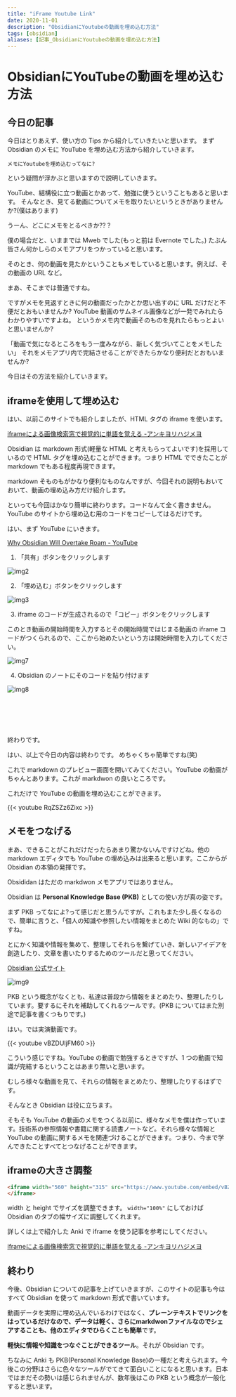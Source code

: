 ```yaml
---
title: "iFrame Youtube Link"
date: 2020-11-01
description: "ObsidianにYoutubeの動画を埋め込む方法"
tags: [obsidian]
aliases: [記事_ObsidianにYoutubeの動画を埋め込む方法]
---
```


# ObsidianにYouTubeの動画を埋め込む方法

## 今日の記事

今日はとりあえず、使い方の Tips から紹介していきたいと思います。
まず Obsidian のメモに YouTube を埋め込む方法から紹介していきます。

	メモにYoutubeを埋め込むってなに?

という疑問が浮かぶと思いますので説明していきます。

YouTube、結構役に立つ動画とかあって、勉強に使うということもあると思います。
そんなとき、見てる動画についてメモを取りたいというときがありませんか?(僕はあります)

うーん、どこにメモをとるべきか?? ?

僕の場合だと、いままでは Mweb でした(もっと前は Evernote でした。)
たぶん皆さん何かしらのメモアプリをつかっていると思います。

そのとき、何の動画を見たかということもメモしていると思います。例えば、その動画の URL など。

まあ、そこまでは普通ですね。

ですがメモを見返すときに何の動画だったかとか思い出すのに URL だけだと不便だとおもいませんか?
YouTube 動画のサムネイル画像などが一発でみれたらわかりやすいですよね。 
というかメモ内で動画そのものを見れたらもっとよいと思いませんか?

「動画で気になるところをもう一度みながら、新しく気づいてことをメモしたい」
それをメモアプリ内で完結させることができたらかなり便利だとおもいませんか?


今日はその方法を紹介していきます。

## iframeを使用して埋め込む

はい、以前このサイトでも紹介しましたが、HTML タグの iframe を使います。

[iframeによる画像検索窓で視覚的に単語を覚える -アンキヨリハジメヨ](https://www.ankiyorihajimeyo.com/anki/iframe_search_eventbtn/)

Obsidian は markdown 形式(軽量な HTML と考えもらってよいです)を採用しているので HTML タグを埋め込むことができます。つまり HTML でできたことが markdown でもある程度再現できます。

markdown そものもがかなり便利なものなんですが、今回それの説明もおいておいて、動画の埋め込み方だけ紹介します。

といっても今回はかなり簡単に終わります。コードなんて全く書きません。YouTube のサイトから埋め込む用のコードをコピーしてはるだけです。


はい、まず YouTube にいきます。

[Why Obsidian Will Overtake Roam - YouTube](https://www.youtube.com/watch?v=_x54XJrECvk&ab_channel=LinkingYourThinking)

1. 「共有」ボタンをクリックします

![img2](data/02_obsidian_iframe_youtube.png)

2. 「埋め込む」ボタンをクリックします

![img3](data/03_obsidian_iframe_youtube.png)

3. iframe のコードが生成されるので「コピー」ボタンをクリックします

このとき動画の開始時間を入力するとその開始時間ではじまる動画の iframe コードがつくられるので、ここから始めたいという方は開始時間を入力してください。

![img7](data/07_obsidian_iframe_youtube.png)

4. Obsidian のノートにそのコードを貼り付けます

![img8](data/08_obsidian_iframe_youtube.png)

<br><br><br><br>





終わりです。

はい、以上で今日の内容は終わりです。
めちゃくちゃ簡単ですね(笑)


これで markdown のプレビュー画面を開いてみてください。YouTube の動画がちゃんとあります。これが markdwon の良いところです。

これだけで YouTube の動画を埋め込むことができます。


{{< youtube RqZSZz6Zixc >}}


## メモをつなげる

まあ、できることがこれだけだったらあまり驚かないんですけどね。他の markdown エディタでも YouTube の埋め込みは出来ると思います。ここからが Obsidian の本領の発揮です。
<br>

Obsididan はただの markdwon メモアプリではありません。

Obsidian は **Personal Knowledge Base (PKB)** としての使い方が真の姿です。

まず PKB ってなによ?って感じだと思うんですが。これもまた少し長くなるので、簡単に言うと、「個人の知識や参照したい情報をまとめた Wiki 的なもの」ですね。


とにかく知識や情報を集めて、整理してそれらを繋げていき、新しいアイデアを創造したり、文章を書いたりするためのツールだと思ってください。

[Obsidian 公式サイト](https://obsidian.md/)

![img9](data/obisidian_secondbrain.png)

PKB という概念がなくとも、私達は普段から情報をまとめたり、整理したりしています。要するにそれを補助してくれるツールです。(PKB についてはまた別途で記事を書くつもりです。)

はい。では実演動画です。

{{< youtube vBZDUIjFM60 >}}


こういう感じですね。YouTube の動画で勉強するときですが、1 つの動画で知識が完結するということはあまり無いと思います。

むしろ様々な動画を見て、それらの情報をまとめたり、整理したりするはずです。

そんなとき Obsidian は役に立ちます。

そもそも YouTube の動画のメモをつくる以前に、様々なメモを僕は作っています。技術系の参照情報や書籍に関する読書ノートなど。それら様々な情報と YouTube の動画に関するメモを関連づけることができます。つまり、今まで学んできたことすべてとつなげることができます。

## iframeの大きさ調整

```HTML
<iframe width="560" height="315" src="https://www.youtube.com/embed/vBZDUIjFM60" frameborder="0" allow="accelerometer; autoplay; clipboard-write; encrypted-media; gyroscope; picture-in-picture" allowfullscreen>
</iframe>
```

width と height でサイズを調整できます。
`width="100%"` にしておけば Obsidian のタブの幅サイズに調整してくれます。

詳しくは上で紹介した Anki で iframe を使う記事を参考にしてください。

[iframeによる画像検索窓で視覚的に単語を覚える -アンキヨリハジメヨ](https://www.ankiyorihajimeyo.com/anki/iframe_search_eventbtn/)

## 終わり

今後、Obsidian についての記事を上げていきますが、このサイトの記事も今はすべて Obsidian を使って markdown 形式で書いています。

動画データを実際に埋め込んでいるわけではなく、**プレーンテキストでリンクをはっているだけなので、データは軽く、さらにmarkdwonファイルなのでシェアすることも、他のエディタでひらくことも簡単**です。

**軽快に情報や知識をつなぐことができるツール**。それが Obsidian です。


ちなみに Anki も PKB(Personal Knowledge Base)の一種だと考えられます。今後この分野はさらに色々なツールがでてきて面白いことになると思います。日本ではまだその勢いは感じられませんが、数年後はこの PKB という概念が一般化すると思います。
